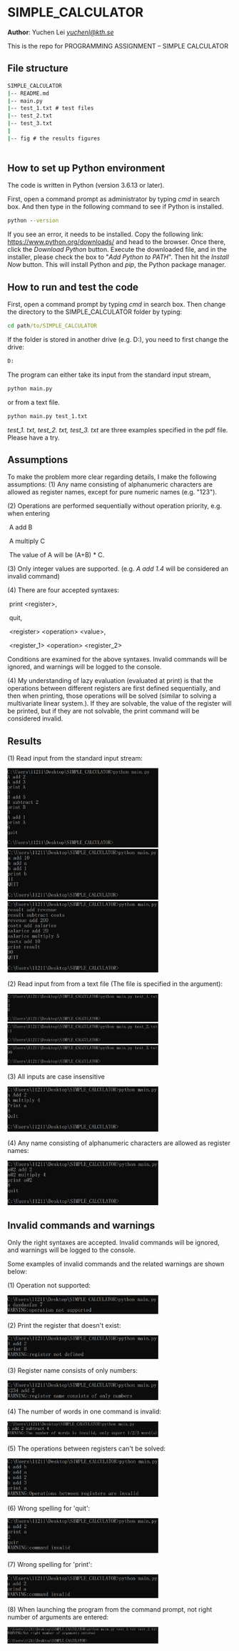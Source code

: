 # SIMPLE_CALCULATOR

**Author**: Yuchen Lei  *[yuchenl@kth.se](mailto:yuchenl@kth.se)*

This is the repo for PROGRAMMING ASSIGNMENT – SIMPLE CALCULATOR

## File structure

```cmd
SIMPLE_CALCULATOR
|-- README.md
|-- main.py
|-- test_1.txt # test files
|-- test_2.txt
|-- test_3.txt
|
|-- fig # the results figures
 
```

## How to set up Python environment

The code is written in Python (version 3.6.13 or later).

First,  open a command prompt as administrator by typing *cmd* in search box. And then type in the following command to see if Python is installed.

```cmd
python --version
```

If you see an error, it needs to be installed.  Copy the following link: https://www.python.org/downloads/ and head to the browser. Once there, click the *Download Python* button. Execute the downloaded file, and in the installer, please check the box to "*Add Python to PATH*". Then hit the *Install Now* button. This will install Python and *pip*, the Python package manager.

## How to run and test the code

First,  open a command prompt  by typing *cmd* in search box.  Then change the directory to the SIMPLE_CALCULATOR folder by typing:

```cmd
cd path/to/SIMPLE_CALCULATOR
```

If the folder is stored in another drive (e.g. D:\), you need to first change the drive:

```cmd
D:
```

The program can either take its input from the standard input stream, 

```cmd
python main.py
```

or from a text file.

```cmd
python main.py test_1.txt
```

*test_1. txt, test_2. txt, test_3. txt* are three examples specified in the pdf file. Please have a try. 

## Assumptions

To make the problem more clear regarding details, I make the following assumptions:
(1) Any name consisting of alphanumeric characters are allowed as register names, except for pure numeric names (e.g. "123").

(2) Operations are performed sequentially without operation priority, e.g.  when entering 

​	A add B

​	A multiply C

​	The value of A will be (A+B) * C.

(3) Only integer values are supported. (e.g. *A add 1.4*  will be considered an invalid command)

(4) There are four accepted syntaxes: 

​	print \<register>,  

​	quit,  

​	\<register> \<operation> \<value>,  

​	<register_1> \<operation> <register_2>

Conditions are examined for the above syntaxes. Invalid commands will be ignored, and warnings will be logged to the console.

(4)  My understanding of lazy evaluation (evaluated at print) is that the operations between different registers are first defined sequentially, and then when printing, those operations will be solved (similar to solving a multivariate linear system.). If they are solvable, the value of the register will be printed, but if they are not solvable, the print command will be considered invalid.

## Results 

(1) Read input from the standard input stream:

<img src="fig/result_1_stdin.png" style="zoom: 33%;" />

<img src="fig/result_2_stdin.png" alt="result_2_stdin" style="zoom: 33%;" />

<img src="fig/result_3_stdin.png" alt="result_3_stdin" style="zoom: 33%;" />

(2) Read input from from a text file (The file is specified in the argument):

<img src="fig/result_1_file.png" alt="result_2_stdin" style="zoom: 33%;" />

<img src="fig/result_2_file.png" alt="result_2_stdin" style="zoom: 33%;" />

<img src="fig/result_3_file.png" alt="result_3_stdin" style="zoom: 33%;" />

(3) All inputs are case insensitive

<img src="fig/result_case_insensitive.png" alt="result_3_stdin" style="zoom: 33%;" />

(4) Any name consisting of alphanumeric characters are allowed as register names:

<img src="fig/result_reg_name.png" alt="result_reg_name" style="zoom: 33%;" />



## Invalid commands and warnings

Only the right syntaxes are accepted. Invalid commands will be ignored, and warnings will be logged to the console.

Some examples of invalid commands and the related warnings are shown below:

(1) Operation not supported:

<img src="fig/warning_1.png" alt="result_2_stdin" style="zoom: 33%;" />

(2) Print the register that doesn't exist:

<img src="fig/warning_2.png" alt="result_2_stdin" style="zoom: 33%;" />

(3) Register name consists of only numbers:

<img src="fig/warning_3.png" alt="result_2_stdin" style="zoom: 33%;" />

(4) The number of words in one command is invalid: 

<img src="fig/warning_4.png" alt="result_2_stdin" style="zoom: 33%;" />

(5) The operations between registers can't be solved:

<img src="fig/warning_5.png" alt="result_2_stdin" style="zoom: 33%;" />

(6) Wrong spelling for 'quit':

<img src="fig/warning_6.png" alt="result_2_stdin" style="zoom: 33%;" />

(7) Wrong spelling for 'print':

<img src="fig/warning_7.png" alt="result_2_stdin" style="zoom: 33%;" />

(8) When launching the program from the command prompt, not right number of arguments are entered:

<img src="fig/warning_8.png" alt="result_2_stdin" style="zoom: 33%;" />

